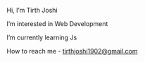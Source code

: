  Hi, I’m Tirth Joshi

 I’m interested in Web Development
 
 I’m currently learning Js
 
 
 How to reach me - tirthjoshi1902@gmail.com


<!---
TirthJoshi19/TirthJoshi19 is a ✨ special ✨ repository because its `README.md` (this file) appears on your GitHub profile.
You can click the Preview link to take a look at your changes.
--->
